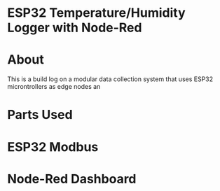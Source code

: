 # ESP32 Temperature/Humidity Logger with Node-Red

# About
This is a build log on a modular data collection system that uses ESP32 microntrollers as edge nodes an

# Parts Used

# ESP32 Modbus 

# Node-Red Dashboard

#
